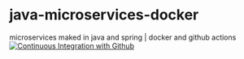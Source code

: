 # java-microservices-docker
microservices maked in java and spring | docker and github actions
[![Continuous Integration with Github](https://github.com/fabianoalbuquerque/java-microservices-docker/actions/workflows/docker-publish.yml/badge.svg)](https://github.com/fabianoalbuquerque/java-microservices-docker/actions/workflows/docker-publish.yml)
